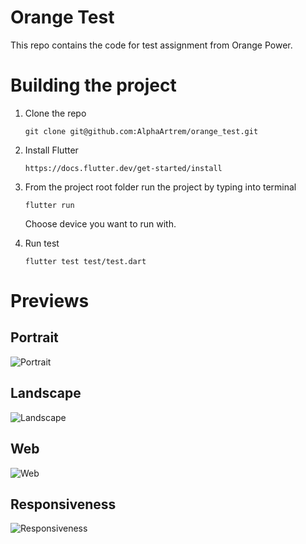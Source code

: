 # Orange Test

This repo contains the code for test assignment from Orange Power.

# Building the project

1. Clone the repo
   
   ```git clone git@github.com:AlphaArtrem/orange_test.git```
2. Install Flutter
   
   ```https://docs.flutter.dev/get-started/install```
3. From the project root folder run the project by typing into terminal 
   
   ```flutter run```
   
   Choose device you want to run with.
4. Run test 
   
   ```flutter test test/test.dart  ```

# Previews

## Portrait

![Portrait](./assets/portrait.gif)

## Landscape

![Landscape](./assets/landscape.gif)

## Web

![Web](./assets/web.png)

## Responsiveness

![Responsiveness](./assets/responsiveness.gif)